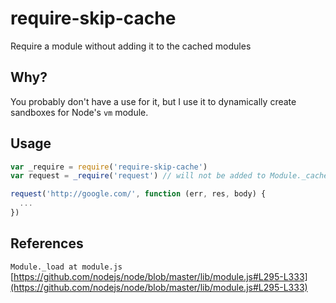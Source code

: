 # require-skip-cache
Require a module without adding it to the cached modules

## Why?

You probably don't have a use for it, but I use it to dynamically create sandboxes for Node's `vm` module. 

## Usage

```javascript
var _require = require('require-skip-cache')
var request = _require('request') // will not be added to Module._cache

request('http://google.com/', function (err, res, body) {
  ...
})

```


## References

```Module._load at module.js``` [https://github.com/nodejs/node/blob/master/lib/module.js#L295-L333](https://github.com/nodejs/node/blob/master/lib/module.js#L295-L333)
